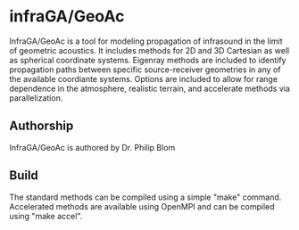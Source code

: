 # infraGA/GeoAc
InfraGA/GeoAc is a tool for modeling propagation of infrasound in the limit of geometric acoustics.  It includes methods for 2D and 3D Cartesian as well as spherical coordinate systems.  Eigenray methods are included to identify propagation paths between specific source-receiver geometries in any of the available coordiante systems.  Options are included to allow for range dependence in the atmosphere, realistic terrain, and accelerate methods via parallelization.

## Authorship
InfraGA/GeoAc is authored by Dr. Philip Blom

## Build
The standard methods can be compiled using a simple "make" command.
Accelerated methods are available using OpenMPI and can be compiled using "make accel".
